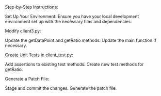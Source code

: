 Step-by-Step Instructions:


Set Up Your Environment:
Ensure you have your local development environment set up with the necessary files and dependencies.


Modify client3.py:

Update the getDataPoint and getRatio methods.
Update the main function if necessary.


Create Unit Tests in client_test.py:

Add assertions to existing test methods.
Create new test methods for getRatio.


Generate a Patch File:

Stage and commit the changes.
Generate the patch file.
